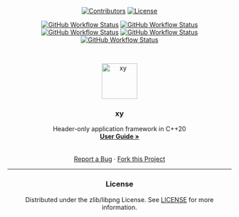 <p align="center">
	<a href="https://github.com/Gaztin/xy/graphs/contributors"><img alt="Contributors" src="https://img.shields.io/github/contributors/Gaztin/xy?style=for-the-badge"></a>
	<a href="/LICENSE"><img alt="License" src="https://img.shields.io/github/license/Gaztin/xy?style=for-the-badge"></a>
</p>

<p align="center">
	<a href="https://github.com/Gaztin/xy/actions/workflows/ci-windows.yml"><img alt="GitHub Workflow Status" src="https://img.shields.io/github/workflow/status/Gaztin/xy/CI%20(Windows)?label=Windows&logo=Windows&logoColor=FFF&style=for-the-badge"></a>
	<a href="https://github.com/Gaztin/xy/actions/workflows/ci-linux.yml"><img alt="GitHub Workflow Status" src="https://img.shields.io/github/workflow/status/Gaztin/xy/CI%20(Linux)?label=Linux&logo=Linux&logoColor=FFF&style=for-the-badge"></a>
	<a href="https://github.com/Gaztin/xy/actions/workflows/ci-macos.yml"><img alt="GitHub Workflow Status" src="https://img.shields.io/github/workflow/status/Gaztin/xy/CI%20(macOS)?label=macOS&logo=Apple&logoColor=FFF&style=for-the-badge"></a>
	<a href="https://github.com/Gaztin/xy/actions/workflows/ci-ios.yml"><img alt="GitHub Workflow Status" src="https://img.shields.io/github/workflow/status/Gaztin/xy/CI%20(iOS)?label=iOS&logo=iOS&logoColor=FFF&style=for-the-badge"></a>
	<a href="https://github.com/Gaztin/xy/actions/workflows/ci-android.yml"><img alt="GitHub Workflow Status" src="https://img.shields.io/github/workflow/status/Gaztin/xy/CI%20(Android)?label=Android&logo=Android&logoColor=FFF&style=for-the-badge"></a>
</p>
<br>

<p align="center">
	<img src="Resources/Logo.png" alt="xy" width="80" height="80">
</p>
<h3 align="center">xy</h3>
<p align="center">
	Header-only application framework in C++20
	<br>
	<a href="https://github.com/Gaztin/xy/wiki/User-Guide"><strong>User Guide »</strong></a>
	<br>
	<br>
	<br>
	<a href="https://github.com/Gaztin/xy/issues">Report a Bug</a>
	·
	<a href="https://github.com/Gaztin/xy/fork">Fork this Project</a>
</p>
<hr noshade>


<h3 align="center">License</h3>
<p align="center">
	Distributed under the zlib/libpng License. See <a href="LICENSE">LICENSE</a> for more information.
</p>

